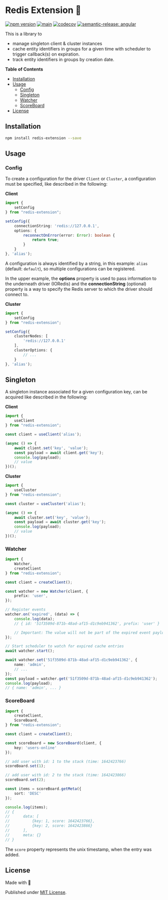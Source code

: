 # Redis Extension 🍬

[![npm version](https://badge.fury.io/js/redis-extension.svg)](https://badge.fury.io/js/redis-extension)
[![main](https://github.com/tada5hi/redis-extension/actions/workflows/main.yml/badge.svg)](https://github.com/tada5hi/redis-extension/actions/workflows/main.yml)
[![codecov](https://codecov.io/gh/tada5hi/redis-extension/branch/master/graph/badge.svg?token=0VL41WO0CG)](https://codecov.io/gh/tada5hi/redis-extension)
[![semantic-release: angular](https://img.shields.io/badge/semantic--release-angular-e10079?logo=semantic-release)](https://github.com/semantic-release/semantic-release)

This is a library to
- manage singleton client & cluster instances
- cache entity identifiers in groups for a given time with scheduler to trigger callback(s) on expiration.
- track entity identifiers in groups by creation date.

**Table of Contents**

- [Installation](#installation)
- [Usage](#usage)
  - [Config](#config)
  - [Singleton](#singleton)
  - [Watcher](#watcher)
  - [ScoreBoard](#scoreboard)
- [License](#license)

## Installation

```bash
npm install redis-extension --save
```

## Usage

### Config

To create a configuration for the driver `Client` or `Cluster`, a configuration must be specified,
like described in the following:

**Client**

```typescript
import {
    setConfig
} from "redis-extension";

setConfig({
    connectionString: 'redis://127.0.0.1',
    options: {
        reconnectOnError(error: Error): boolean {
            return true;
        }
    }
}, 'alias');
```

A configuration is always identified by a string, in this example: `alias` (default: `default`),
so multiple configurations can be registered.

In the upper example, the **options** property is used to pass information to the underneath driver (IORedis) and the **connectionString** (optional) property is a way
to specify the Redis server to which the driver should connect to.

**Cluster**

```typescript
import {
    setConfig
} from "redis-extension";

setConfig({
    clusterNodes: [
        'redis://127.0.0.1'
    ],
    clusterOptions: {
        // ...
    }
}, 'alias');
```

## Singleton

A singleton instance associated for a given configuration key,
can be acquired like described in the following:

**Client**
```typescript
import {
    useClient
} from "redis-extension";

const client = useClient('alias');

(async () => {
    await client.set('key', 'value');
    const payload = await client.get('key');
    console.log(payload);
    // value
})();
```

**Cluster**
```typescript
import {
    useCluster
} from "redis-extension";

const cluster = useCluster('alias');

(async () => {
    await cluster.set('key', 'value');
    const payload = await cluster.get('key');
    console.log(payload);
    // value
})();
```

### Watcher

```typescript
import {
    Watcher,
    createClient
} from "redis-extension";

const client = createClient();

const watcher = new Watcher(client, {
    prefix: 'user',
});

// Register events
watcher.on('expired', (data) => {
    console.log(data);
    // { id: '51f3509d-871b-48ad-af15-d1c9eb941362', prefix: 'user' }

    // Important: The value will not be part of the expired event payload!
});

// Start scheduler to watch for expired cache entries
await watcher.start();

await watcher.set('51f3509d-871b-48ad-af15-d1c9eb941362', {
    name: 'admin',
    // ...
});
const payload = watcher.get('51f3509d-871b-48ad-af15-d1c9eb941362');
console.log(payload);
// { name: 'admin', ... }
```

### ScoreBoard

```typescript
import {
    createClient,
    ScoreBoard,
} from "redis-extension";

const client = createClient();

const scoreBoard = new ScoreBoard(client, {
    key: 'users-online'
});

// add user with id: 1 to the stack (time: 1642423766)
scoreBoard.set(1);

// add user with id: 2 to the stack (time: 1642423866)
scoreBoard.set(2);

const items = scoreBoard.getMeta({
    sort: 'DESC'
});

console.log(items);
// {
//      data: [
//          {key: 1, score: 1642423766},
//          {key: 2, score: 1642423866}
//      ],
//      meta: {}
// }

```

The `score` property represents the unix timestamp, when the entry was added.

## License

Made with 💚

Published under [MIT License](./LICENSE).
